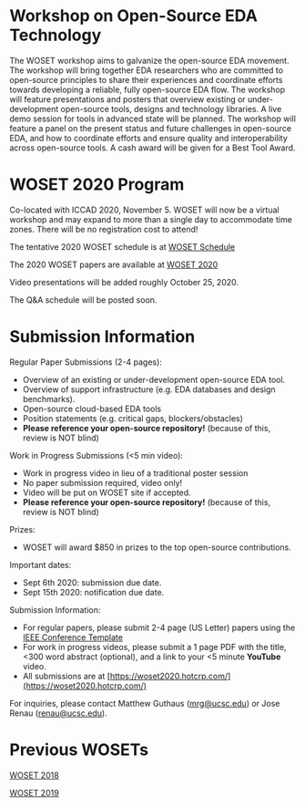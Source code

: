 
# Workshop on Open-Source EDA Technology

The WOSET workshop aims to galvanize the open-source EDA movement. The workshop will bring together EDA researchers who are committed to open-source principles to share their experiences and coordinate efforts towards developing a reliable, fully open-source EDA flow. The workshop will feature presentations and posters that overview existing or under-development open-source tools, designs and technology libraries. A live demo session for tools in advanced state will be planned. The workshop will feature a panel on the present status and future challenges in open-source EDA, and how to coordinate efforts and ensure quality and interoperability across open-source tools. A cash award will be given for a Best Tool Award.

# WOSET 2020 Program

Co-located with ICCAD 2020, November 5.
WOSET will now be a virtual workshop and may expand to more than a single day to accommodate time zones.
There will be no registration cost to attend!

The tentative 2020 WOSET schedule is at
[WOSET Schedule](WOSET2020-schedule.md)

The 2020 WOSET papers are available at
[WOSET 2020](WOSET2020.md)

Video presentations will be added roughly October 25, 2020.

The Q&A schedule will be posted soon.

# Submission Information
Regular Paper Submissions (2-4 pages):
* Overview of an existing or under-development open-source EDA tool.
* Overview of support infrastructure (e.g. EDA databases and design benchmarks).
* Open-source cloud-based EDA tools
* Position statements (e.g. critical gaps, blockers/obstacles)
* **Please reference your open-source repository!** (because of this, review is NOT blind)

Work in Progress Submissions (<5 min video):
* Work in progress video in lieu of a traditional poster session
* No paper submission required, video only!
* Video will be put on WOSET site if accepted.
* **Please reference your open-source repository!** (because of this, review is NOT blind)

Prizes:
* WOSET will award $850 in prizes to the top open-source contributions.

Important dates:
* Sept 6th 2020: submission due date.
* Sept 15th 2020: notification due date.

Submission Information:
* For regular papers, please submit 2-4 page (US Letter) papers using the [IEEE Conference Template](https://www.ieee.org/conferences/publishing/templates.html)
* For work in progress videos, please submit a 1 page PDF with the title, <300 word abstract (optional), and a link to your <5 minute **YouTube** video.
* All submissions are at [https://woset2020.hotcrp.com/](https://woset2020.hotcrp.com/)


For inquiries, please contact Matthew Guthaus (mrg@ucsc.edu) or Jose Renau (renau@ucsc.edu).

# Previous WOSETs
[WOSET 2018](WOSET2018.md)

[WOSET 2019](WOSET2019.md)

